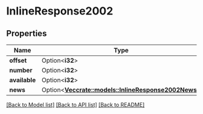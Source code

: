 # InlineResponse2002

## Properties

Name | Type | Description | Notes
------------ | ------------- | ------------- | -------------
**offset** | Option<**i32**> |  | [optional]
**number** | Option<**i32**> |  | [optional]
**available** | Option<**i32**> |  | [optional]
**news** | Option<[**Vec<crate::models::InlineResponse2002News>**](inline_response_200_2_news.md)> |  | [optional]

[[Back to Model list]](../README.md#documentation-for-models) [[Back to API list]](../README.md#documentation-for-api-endpoints) [[Back to README]](../README.md)


